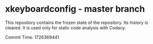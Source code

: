 # xkeyboardconfig - master branch

This repository contains the frozen state of the repository.
Its history is cleared. It is used only for static code
analysis with Codacy.

Commit Time: 1726369441